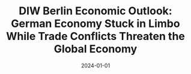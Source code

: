 ---
# Documentation: https://sourcethemes.com/academic/docs/managing-content/

title: "DIW Berlin Economic Outlook: German Economy Stuck in Limbo While Trade Conflicts Threaten the Global Economy"
authors: ["Geraldine Dany-Knedlik", "Guido Baldi", "Nina Maria Brehl", "Hella Engerer", "Angelina Hackmann", "Pia Hüttl", "Konstantin A. Kholodilin", "Frederik Kurcz", "Laura Pagenhardt", "Jan-Christopher Scherer", "Teresa Schildmann", "Hannah Magdalena Seidl", "Ruben Staffa", "Kristin Trautmann"]
date: 2024-01-01
doi: ""

# Schedule page publish date (NOT publication's date).
publishDate: 2024-12-18

# Publication type.
# Legend: 0 = Uncategorized; 1 = Conference paper; 2 = Journal article;
# 3 = Preprint / Working Paper; 4 = Report; 5 = Book; 6 = Book section;
# 7 = Thesis; 8 = Patent
publication_types: ["Policy report"]

# Publication name and optional abbreviated publication name.
publication: "***DIW Weekly Report***, 14(50/51/52), pp. 311-322" #  "***Economic Journal***, 133(652), pp. 1318-1347"
publication_short: ""

abstract: ""

# Summary. An optional shortened abstract.
summary: ""

tags: ["select"]
categories: []
featured: false

# Custom links (optional).
#   Uncomment and edit lines below to show custom links.
links:
- name: DIW Weekly Report
  url: "https://doi.org/10.18723/diw_dwr:2024-50-1"
#- name: Ungated
#  url: files/BBEG_2018wp.pdf
#- name: Earlier CEPR DP9702
#  url: "https://cepr.org/active/publications/discussion_papers/dp.php?dpno=9702"
#- name: Earlier NBER WP19180
#  url: "https://www.nber.org/papers/w19180"
# url: "https://doi.org/10.1016/j.jmoneco.2018.07.013"
#  icon_pack: fab
#  icon: twitter

url_pdf:
url_code:
url_dataset:
url_poster:
url_project:
url_slides:
url_source:
url_video:

# Featured image
# To use, add an image named `featured.jpg/png` to your page's folder.
# Focal points: Smart, Center, TopLeft, Top, TopRight, Left, Right, BottomLeft, Bottom, BottomRight.
image:
  caption: ""
  focal_point: ""
  preview_only: false

# Associated Projects (optional).
#   Associate this publication with one or more of your projects.
#   Simply enter your project's folder or file name without extension.
#   E.g. `internal-project` references `content/project/internal-project/index.md`.
#   Otherwise, set `projects: []`.
projects: []

# Slides (optional).
#   Associate this publication with Markdown slides.
#   Simply enter your slide deck's filename without extension.
#   E.g. `slides: "example"` references `content/slides/example/index.md`.
#   Otherwise, set `slides: ""`.
slides: ""
---